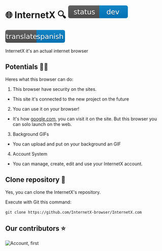 # 🌐 InternetX 🔍 <img src="./src/devtitle.svg">

<p align="left">
<a href="./internetx_docs/README_es.md"><img alt="change lang" src="./src/transl_esp.svg"/></a>
</p>

InternetX it's an actual internet browser

## Potentials 💪🏻

Heres what this browser can do:

1. This browser have security on the sites.
- This site it's connected to the new project on the future
2. You can use it on your browser!
- It's how [google.com](https://google.com), you can visit it on the site. But this browser you can solo launch on the web.
3. Background GIFs
- You can upload and put on your background an GIF
4. Account System
- You can manage, create, edit and use your InternetX account.

## Clone repository 🤖

Yes, you can clone the InternetX's repository.

Execute with Git this command:

```git clone https://github.com/InternetX-browser/InternetX.com```

## Our contributors ⭐

![Account, first](https://avatars.githubusercontent.com/u/170886455?s=64&v=4)